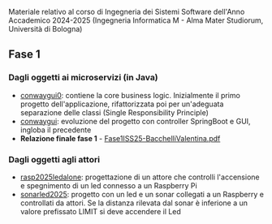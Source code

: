 Materiale relativo al corso di Ingegneria dei Sistemi Software dell'Anno Accademico 2024-2025 (Ingegneria Informatica M - Alma Mater Studiorum, Università di Bologna)

<h2 id="Fase1">Fase 1</h2>  

### Dagli oggetti ai microservizi (in Java)
 * [conwaygui0](conwaygui0): contiene la core business logic. Inizialmente il primo progetto dell'applicazione, rifattorizzata poi per un'adeguata separazione delle classi (Single Responsibility Principle)
 * [conwaygui](conwaygui): evoluzione del progetto con controller SpringBoot e GUI, ingloba il precedente
 * **Relazione finale fase 1** - [Fase1ISS25-BacchelliValentina.pdf](https://github.com/VBacchelli/ISS2025/blob/main/Fase1ISS2025-BacchelliValentina.pdf)

### Dagli oggetti agli attori 
* [rasp2025ledalone](rasp2025ledalone): progettazione di un attore che controlli l'accensione e spegnimento di un led connesso a un Raspberry Pi
* [sonarled2025](sonarled2025): progetto con un led e un sonar collegati a un Raspberry e controllati da attori. Se la distanza rilevata dal sonar è inferione a un valore prefissato LIMIT si deve accendere il Led
